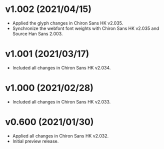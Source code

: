 v1.002 (2021/04/15)
====
- Applied the glyph changes in Chiron Sans HK v2.035.
- Synchronize the webfont font weights with Chiron Sans HK v2.035 and Source Han Sans 2.003.

v1.001 (2021/03/17)
====
- Included all changes in Chiron Sans HK v2.034.

v1.000 (2021/02/28)
====
- Included all changes in Chiron Sans HK v2.033.

v0.600 (2021/01/30)
====
- Applied all changes in Chiron Sans HK v2.032.
- Initial preview release.
